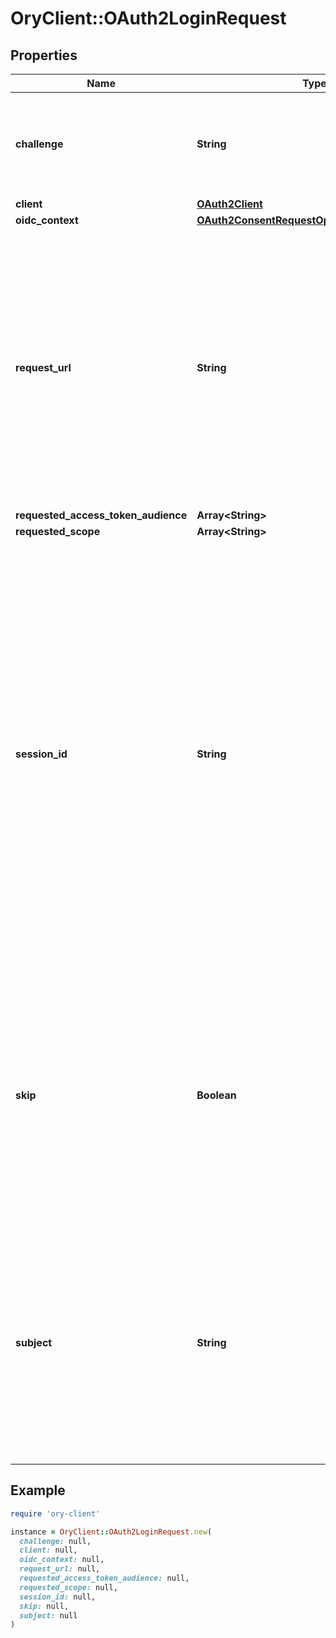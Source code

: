 # OryClient::OAuth2LoginRequest

## Properties

| Name | Type | Description | Notes |
| ---- | ---- | ----------- | ----- |
| **challenge** | **String** | ID is the identifier (\&quot;login challenge\&quot;) of the login request. It is used to identify the session. |  |
| **client** | [**OAuth2Client**](OAuth2Client.md) |  |  |
| **oidc_context** | [**OAuth2ConsentRequestOpenIDConnectContext**](OAuth2ConsentRequestOpenIDConnectContext.md) |  | [optional] |
| **request_url** | **String** | RequestURL is the original OAuth 2.0 Authorization URL requested by the OAuth 2.0 client. It is the URL which initiates the OAuth 2.0 Authorization Code or OAuth 2.0 Implicit flow. This URL is typically not needed, but might come in handy if you want to deal with additional request parameters. |  |
| **requested_access_token_audience** | **Array&lt;String&gt;** |  | [optional] |
| **requested_scope** | **Array&lt;String&gt;** |  | [optional] |
| **session_id** | **String** | SessionID is the login session ID. If the user-agent reuses a login session (via cookie / remember flag) this ID will remain the same. If the user-agent did not have an existing authentication session (e.g. remember is false) this will be a new random value. This value is used as the \&quot;sid\&quot; parameter in the ID Token and in OIDC Front-/Back- channel logout. It&#39;s value can generally be used to associate consecutive login requests by a certain user. | [optional] |
| **skip** | **Boolean** | Skip, if true, implies that the client has requested the same scopes from the same user previously. If true, you can skip asking the user to grant the requested scopes, and simply forward the user to the redirect URL.  This feature allows you to update / set session information. |  |
| **subject** | **String** | Subject is the user ID of the end-user that authenticated. Now, that end user needs to grant or deny the scope requested by the OAuth 2.0 client. If this value is set and &#x60;skip&#x60; is true, you MUST include this subject type when accepting the login request, or the request will fail. |  |

## Example

```ruby
require 'ory-client'

instance = OryClient::OAuth2LoginRequest.new(
  challenge: null,
  client: null,
  oidc_context: null,
  request_url: null,
  requested_access_token_audience: null,
  requested_scope: null,
  session_id: null,
  skip: null,
  subject: null
)
```

